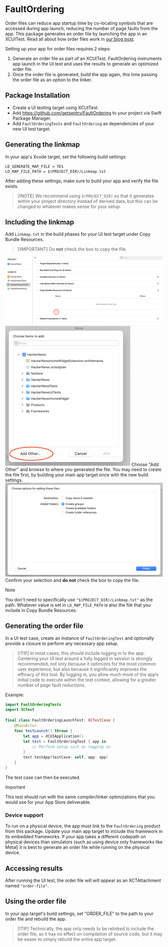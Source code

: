 # FaultOrdering

Order files can reduce app startup time by co-locating symbols that are accessed during app launch, reducing the number of page faults from the app. This package generates an order
file by launching the app in an XCUITest. Read all about how order files work in [our blog post](https://www.emergetools.com/blog/posts/FasterAppStartupOrderFiles).

Setting up your app for order files requires 2 steps:

1. Generate an order file as part of an XCUITest. FaultOrdering instruments app launch in the UI test and uses the results to generate an optimized order file.
2. Once the order file is generated, build the app again, this time passing the order file as an option to the linker.

## Package Installation

- Create a UI testing target using XCUITest.
- Add https://github.com/getsentry/FaultOrdering to your project via Swift Package Manager.
- Add `FaultOrderingTests` and `FaultOrdering` as dependencies of your new UI test target.

## Generating the linkmap

In your app's Xcode target, set the following build settings:

```
LD_GENERATE_MAP_FILE = YES
LD_MAP_FILE_PATH = $(PROJECT_DIR)/Linkmap.txt
```

After adding these settings, make sure to build your app and verify the file exists.

> [!NOTE] We recommend using `$(PROJECT_DIR)` so that it generates within your project directory instead of derived data, but this can be changed to whatever makes sense for your setup.

## Including the linkmap

Add `Linkmap.txt` in the build phases for your UI test target under Copy Bundle Resources.

> [!IMPORTANT] Do **not** check the box to copy the file.

<img src="images/copy.png" width="600" alt="Copy Bundle Resources">

<img src="images/choose.png" width="400" alt="Choose File">
Choose "Add Other" and browse to where you generated the file. You may need to create the file first, by building your main app target once with the new build settings.

<img src="images/confirm.png" width="600" alt="Confirm">
Confirm your selection and <strong>do not</strong> check the box to copy the file.

> [!NOTE]
> You don't need to specifically use `"$(PROJECT_DIR)/Linkmap.txt"` as the path. Whatever value is set in `LD_MAP_FILE_PATH` is also the file that you include in Copy Bundle Resources.

## Generating the order file 

In a UI test case, create an instance of `FaultOrderingTest` and optionally provide a closure to perform any necessary app setup. 

> [!TIP] In most cases, this should include logging in to the app. Centering your UI test around a fully logged in session is strongly recommended, not only because it optimizes for the most common user experience, but also because it significantly improves the efficacy of this tool. By logging in, you allow much more of the app’s initial code to execute within the test context, allowing for a greater number of page fault reductions.

Example:

```swift
import FaultOrderingTests
import XCTest

final class FaultOrderingLaunchTest: XCTestCase {
    @MainActor
    func testLaunch() throws {
        let app = XCUIApplication()
        let test = FaultOrderingTest { app in
            // Perform setup such as logging in
        }
        test.testApp(testCase: self, app: app)
    }
}
```

The test case can then be executed.

> [!IMPORTANT]
> This test should run with the same compiler/linker optimizations that you would use for your App Store deliverable.

### Device support

To run on a physical device, the app must link to the `FaultOrdering` product from this package. Update your main app target to include this framework in its embedded frameworks. If your app takes a different codepath on physical devices than simulators (such as using device only frameworks like Metal) it is best to generate an order file while running on the physical device.

## Accessing results

After running the UI test, the order file will will appear as an XCTAttachment named `"order-file"`.

## Using the order file

In your app target's build settings, set "ORDER_FILE" to the path to your order file and rebuild the app.

> [!TIP] Technically, the app only needs to be relinked to include the order file, as it has no effect on compilation of source code, but it may be easier to simply rebuild the entire app target.
